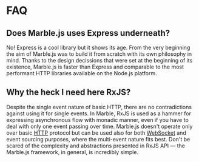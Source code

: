 # FAQ

## Does Marble.js uses Express underneath?

No! Express is a cool library but it shows its age. From the very beginning the aim of Marble.js was to build it from scratch with its own philosophy in mind. Thanks to the design decissions that were set at the beginning of its existence, Marble.js is faster than Express and comparable to the most performant HTTP libraries available on the Node.js platform.

## Why the heck I need here RxJS? 

Despite the single event nature of basic HTTP, there are no contradictions against using it for single events. In Marble, RxJS is used as a hammer for expressing asynchronous flow with monadic manner, even if you have to deal with only one event passing over time. Marble.js doesn't operate only over basic [HTTP](../overview/) protocol but can be used also for both [WebSocket](../websockets/) and event sourcing purposes, where the multi-event nature fits best. Don't be scared of the complexity and abstractions presented in RxJS API — the Marble.js framework, in general, is incredibly simple.



